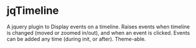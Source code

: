 jqTimeline
==========

A jquery plugin to Display events on a timeline. Raises events when timeline is changed (moved or zoomed in/out), and when an event is clicked. Events can be added any time (during init, or after). Theme-able.